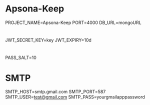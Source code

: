 # Apsona-Keep

PROJECT_NAME=Apsona-Keep
PORT=4000
DB_URL=mongoURL

#

JWT_SECRET_KEY=key
JWT_EXPIRY=10d

#

PASS_SALT=10

# SMTP

SMTP_HOST=smtp.gmail.com
SMTP_PORT=587
SMTP_USER=test@gmail.com
SMTP_PASS=yourgmailapppassword

